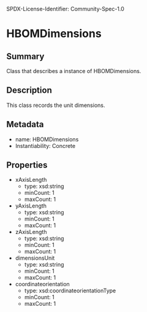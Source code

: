 SPDX-License-Identifier: Community-Spec-1.0

# HBOMDimensions

## Summary

Class that describes a instance of HBOMDimensions.

## Description

This class records the unit dimensions.

## Metadata

- name: HBOMDimensions
- Instantiability: Concrete

## Properties

- xAxisLength
  - type: xsd:string
  - minCount: 1
  - maxCount: 1
- yAxisLength
  - type: xsd:string
  - minCount: 1
  - maxCount: 1
- zAxisLength
  - type: xsd:string
  - minCount: 1
  - maxCount: 1
- dimensionsUnit
  - type: xsd:string
  - minCount: 1
  - maxCount: 1
- coordinateorientation
  - type: xsd:coordinateorientationType
  - minCount: 1
  - maxCount: 1
  
  
  
